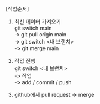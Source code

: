 [작업순서]
1. 최신 데이터 가져오기 \
    git switch main \
    -> git pull origin main \
    -> git switch <내 브랜치> \
    -> git merge main 
     
2. 작업 진행 \
    git switch <내 브랜치> \
    -> 작업 \
    -> add / commit / push 
    
3. github에서 pull request -> merge